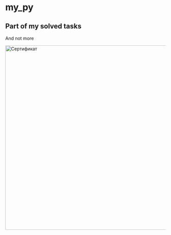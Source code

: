 # my_py

## Part of my solved tasks
And not more


<img width="580" src="https://u.netology.ru/backend/uploads/legacy/shared_diplomas/image/272009/70a5582c9f6b5b4db4a75e448be1c987.png?ts=1679981210" alt="Сертификат">
